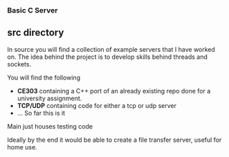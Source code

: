 ### Basic C Server

## src directory
In source you will find a collection of example servers that I have worked on.
The idea behind the project is to develop skills behind threads and sockets. 

You will find the following
- __CE303__ containing a C++ port of an already existing repo done for a university assignment.
- __TCP/UDP__ containing code for either a tcp or udp server
- ... So far this is it

Main just houses testing code

Ideally by the end it would be able to create a file transfer server, useful for home use.
